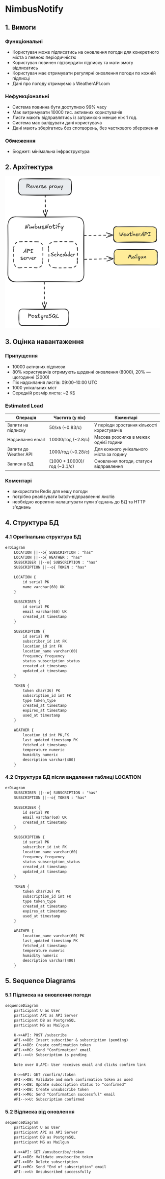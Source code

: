 # NimbusNotify

## 1. Вимоги

### Функціональні

- Користувач може підписатись на оновлення погоди для конкретного міста з певною періодичністю
- Користувач повинен підтвердити підписку та мати змогу відписатись
- Користувач має отримувати регулярні оновлення погоди по кожній підписці
- Дані про погоду отримуємо з WeatherAPI.com

### Нефункціональні

- Система повинна бути доступною 99% часу
- Має витримувати 10000 тис. активних користувачів
- Листи мають відправлятись із затримкою менше ніж 1 год.
- Система має валідувати дані користувача
- Дані мають зберігатись без спотворень, без часткового збереження

### Обмеження

- Бюджет: мінімальна інфраструктура

## 2. Архітектура
![System Architecture](arch-bg.png)

## 3. Оцінка навантаження

### Припущення

- 10000 активних підписок
- 80% користувачів отримують щоденні оновлення (8000), 20% — щогодинні (2000)
- Пік надсилання листів: 09:00–10:00 UTC
- 1000 унікальних міст
- Середній розмір листа: ~2 КБ

### Estimated Load

| Операція              | Частота (у пік)              | Коментарі                                  |
|-----------------------|------------------------------|--------------------------------------------|
| Запити на підписку    | 50/хв (~0.83/с)              | У періоди зростання кількості користувачів |
| Надсилання email      | 10000/год  (~2.8/с)          | Масова розсилка в межах однієї години      |
| Запити до Weather API | 1000/год  (~0.28/с)          | Для кожного унікального міста за годину    |
| Записи в БД           | (1000 + 10000)/год  (~3.1/с) | Оновлення погоди, статуси відправлення        |

### Коментарі
- використати Redis для кешу погоди
- потрібно реалізувати batch-відправлення листів
- необхідно коректно налаштувати пули з'єднань до БД та HTTP з'єднань

## 4. Структура БД
### 4.1 Оригінальна структура БД
```mermaid
erDiagram
    LOCATION ||--o{ SUBSCRIPTION : "has"
    LOCATION ||--o{ WEATHER : "has"
    SUBSCRIBER ||--o{ SUBSCRIPTION : "has"
    SUBSCRIPTION ||--o{ TOKEN : "has"

    LOCATION {
        id serial PK
        name varchar(60) UK
    }

    SUBSCRIBER {
        id serial PK
        email varchar(60) UK
        created_at timestamp
    }

    SUBSCRIPTION {
        id serial PK
        subscriber_id int FK
        location_id int FK
        location_name varchar(60)
        frequency frequency
        status subscription_status
        created_at timestamp
        updated_at timestamp
    }

    TOKEN {
        token char(36) PK
        subscription_id int FK
        type token_type
        created_at timestamp
        expires_at timestamp
        used_at timestamp
    }

    WEATHER {
        location_id int PK,FK
        last_updated timestamp PK
        fetched_at timestamp
        temperature numeric
        humidity numeric
        description varchar(400)
    }
```

### 4.2 Структура БД після видалення таблиці LOCATION
```mermaid
erDiagram
    SUBSCRIBER ||--o{ SUBSCRIPTION : "has"
    SUBSCRIPTION ||--o{ TOKEN : "has"

    SUBSCRIBER {
        id serial PK
        email varchar(60) UK
        created_at timestamp
    }

    SUBSCRIPTION {
        id serial PK
        subscriber_id int FK
        location_name varchar(60)
        frequency frequency
        status subscription_status
        created_at timestamp
        updated_at timestamp
    }

    TOKEN {
        token char(36) PK
        subscription_id int FK
        type token_type
        created_at timestamp
        expires_at timestamp
        used_at timestamp
    }

    WEATHER {
        location_name varchar(60) PK
        last_updated timestamp PK
        fetched_at timestamp
        temperature numeric
        humidity numeric
        description varchar(400)
    }
```


## 5. Sequence Diagrams

### 5.1 Підписка на оновлення погоди
```mermaid
sequenceDiagram
    participant U as User
    participant API as API Server
    participant DB as PostgreSQL
    participant MG as Mailgun

    U->>API: POST /subscribe
    API->>DB: Insert subscriber & subscription (pending)
    API->>DB: Create confirmation token
    API->>MG: Send "Confirmation" email
    API-->>U: Subscription is pending

    Note over U,API: User receives email and clicks confirm link

    U->>API: GET /confirm/:token
    API->>DB: Validate and mark confirmation token as used
    API->>DB: Update subscription status to "confirmed"
    API->>DB: Create unsubscribe token
    API->>MG: Send "Confirmation successful" email
    API-->>U: Subscription confirmed
```

### 5.2 Відписка від оновлення
```mermaid
sequenceDiagram
    participant U as User
    participant API as API Server
    participant DB as PostgreSQL
    participant MG as Mailgun

    U->>API: GET /unsubscribe/:token
    API->>DB: Validate unsubscribe token
    API->>DB: Delete subscription
    API->>MG: Send "End of subscription" email
    API-->>U: Unsubscribed successfully
```